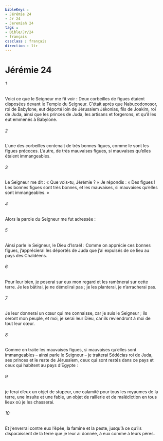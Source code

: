 ```yaml
---
bibleKeys : 
- Jérémie 24
- Jr 24
- Jeremiah 24
tags : 
- Bible/Jr/24
- français
cssclass : français
direction : ltr
---
```


# Jérémie 24

###### 1
Voici ce que le Seigneur me fit voir : Deux corbeilles de figues étaient disposées devant le Temple du Seigneur. C’était après que Nabucodonosor, roi de Babylone, eut déporté loin de Jérusalem Jékonias, fils de Joakim, roi de Juda, ainsi que les princes de Juda, les artisans et forgerons, et qu’il les eut emmenés à Babylone.
###### 2
L’une des corbeilles contenait de très bonnes figues, comme le sont les figues précoces. L’autre, de très mauvaises figues, si mauvaises qu’elles étaient immangeables.
###### 3
Le Seigneur me dit : « Que vois-tu, Jérémie ? » Je répondis : « Des figues ! Les bonnes figues sont très bonnes, et les mauvaises, si mauvaises qu’elles sont immangeables. »
###### 4
Alors la parole du Seigneur me fut adressée :
###### 5
Ainsi parle le Seigneur, le Dieu d’Israël : Comme on apprécie ces bonnes figues, j’apprécierai les déportés de Juda que j’ai expulsés de ce lieu au pays des Chaldéens.
###### 6
Pour leur bien, je poserai sur eux mon regard et les ramènerai sur cette terre. Je les bâtirai, je ne démolirai pas ; je les planterai, je n’arracherai pas.
###### 7
Je leur donnerai un cœur qui me connaisse, car je suis le Seigneur ; ils seront mon peuple, et moi, je serai leur Dieu, car ils reviendront à moi de tout leur cœur.
###### 8
Comme on traite les mauvaises figues, si mauvaises qu’elles sont immangeables – ainsi parle le Seigneur – je traiterai Sédécias roi de Juda, ses princes et le reste de Jérusalem, ceux qui sont restés dans ce pays et ceux qui habitent au pays d’Égypte :
###### 9
je ferai d’eux un objet de stupeur, une calamité pour tous les royaumes de la terre, une insulte et une fable, un objet de raillerie et de malédiction en tous lieux où je les chasserai.
###### 10
Et j’enverrai contre eux l’épée, la famine et la peste, jusqu’à ce qu’ils disparaissent de la terre que je leur ai donnée, à eux comme à leurs pères.
